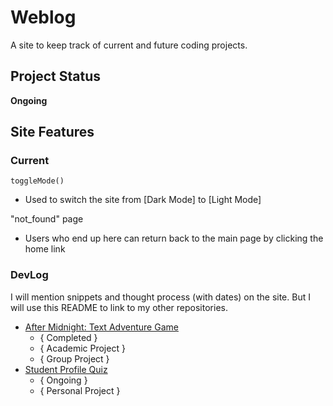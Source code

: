 # Weblog
A site to keep track of current and future coding projects.
## Project Status
**Ongoing**
## Site Features
### Current
`toggleMode()`
* Used to switch the site from [Dark Mode] to [Light Mode]

"not_found" page
* Users who end up here can return back to the main page by clicking the home link
### DevLog
I will mention snippets and thought process (with dates) on the site. But I will use this README to link to my other repositories.
* [After Midnight: Text Adventure Game](https://github.com/lnkl26/aftermidnight)
    * { Completed }
    * { Academic Project }
    * { Group Project }
* [Student Profile Quiz](https://github.com/lnkl26/student-type)
    * { Ongoing }
    * { Personal Project }
